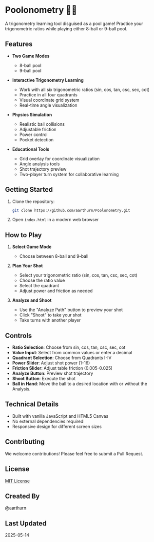 # Poolonometry 🎱📐

A trigonometry learning tool disguised as a pool game! Practice your trigonometric ratios while playing either 8-ball or 9-ball pool.

## Features

- **Two Game Modes**
  - 8-ball pool
  - 9-ball pool

- **Interactive Trigonometry Learning**
  - Work with all six trigonometric ratios (sin, cos, tan, csc, sec, cot)
  - Practice in all four quadrants
  - Visual coordinate grid system
  - Real-time angle visualization

- **Physics Simulation**
  - Realistic ball collisions
  - Adjustable friction
  - Power control
  - Pocket detection

- **Educational Tools**
  - Grid overlay for coordinate visualization
  - Angle analysis tools
  - Shot trajectory preview
  - Two-player turn system for collaborative learning

## Getting Started

1. Clone the repository:
   ```bash
   git clone https://github.com/aarthurn/Poolonometry.git
   ```

2. Open `index.html` in a modern web browser

## How to Play

1. **Select Game Mode**
   - Choose between 8-ball and 9-ball

2. **Plan Your Shot**
   - Select your trigonometric ratio (sin, cos, tan, csc, sec, cot)
   - Choose the ratio value
   - Select the quadrant
   - Adjust power and friction as needed

3. **Analyze and Shoot**
   - Use the "Analyze Path" button to preview your shot
   - Click "Shoot" to take your shot
   - Take turns with another player

## Controls

- **Ratio Selection**: Choose from sin, cos, tan, csc, sec, cot
- **Value Input**: Select from common values or enter a decimal
- **Quadrant Selection**: Choose from Quadrants I-IV
- **Power Slider**: Adjust shot power (1-16)
- **Friction Slider**: Adjust table friction (0.005-0.025)
- **Analyze Button**: Preview shot trajectory
- **Shoot Button**: Execute the shot
- **Ball in Hand**: Move the ball to a desired location with or without the Analysis.

## Technical Details

- Built with vanilla JavaScript and HTML5 Canvas
- No external dependencies required
- Responsive design for different screen sizes

## Contributing

We welcome contributions! Please feel free to submit a Pull Request.

## License

[MIT License](LICENSE)

## Created By

[@aarthurn](https://github.com/aarthurn)

## Last Updated

2025-05-14
